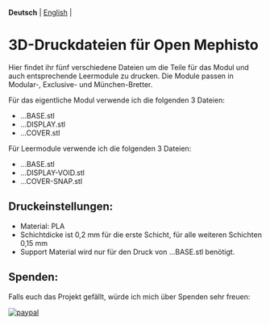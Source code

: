 **Deutsch** | [English](./README.md) |

# 3D-Druckdateien für Open Mephisto

Hier findet ihr fünf verschiedene Dateien um die Teile für das Modul und auch entsprechende Leermodule zu drucken.
Die Module passen in Modular-, Exclusive- und München-Bretter.

Für das eigentliche Modul verwende ich die folgenden 3 Dateien:
* ...BASE.stl
* ...DISPLAY.stl
* ...COVER.stl

Für Leermodule verwende ich die folgenden 3 Dateien:
* ...BASE.stl
* ...DISPLAY-VOID.stl
* ...COVER-SNAP.stl

## Druckeinstellungen:

* Material: PLA
* Schichtdicke ist 0,2 mm für die erste Schicht, für alle weiteren Schichten 0,15 mm
* Support Material wird nur für den Druck von ...BASE.stl benötigt.

## Spenden:

Falls euch das Projekt gefällt, würde ich mich über Spenden sehr freuen:

[![paypal](https://www.paypalobjects.com/en_US/i/btn/btn_donateCC_LG.gif)](https://paypal.me/AndreasPetersik)

